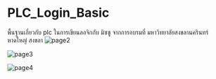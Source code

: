 # PLC_Login_Basic
พื้นฐานเกี่ยวกับ plc  ในการเขียนลอจิกกับ มิซซู จากการอบรมที่ มหาวิทยาลัยสงขลานครินทร์ หาดใหญ่ สงขลา
![page2](https://github.com/chYatima03/PLC_Logic_Basic/assets/53113121/dac06b91-cb7a-4c8e-94e3-41e9a3df02b4)

![page3](https://github.com/chYatima03/PLC_Logic_Basic/assets/53113121/e8dea4c2-ecdc-4e5b-9e15-e29ab845d768)

![page4](https://github.com/chYatima03/PLC_Logic_Basic/assets/53113121/aeba35f5-c6fd-4b8b-af4e-7b30b2beba7d)

